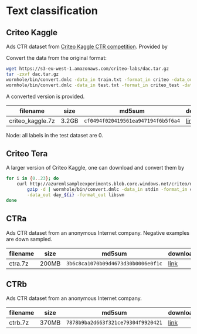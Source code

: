 # Text classification

## Criteo Kaggle

Ads CTR dataset from
[Criteo Kaggle CTR competition](https://www.kaggle.com/c/criteo-display-ad-challenge/). Provided
by

Convert the data from the original format:

```bash
wget https://s3-eu-west-1.amazonaws.com/criteo-labs/dac.tar.gz
tar -zxvf dac.tar.gz
wormhole/bin/convert.dmlc -data_in train.txt -format_in criteo -data_out criteo_kaggle_train -format_out libsvm
wormhole/bin/convert.dmlc -data_in test.txt -format_in criteo_test -data_out criteo_kaggle_test -format_out libsvm
```

A converted version is provided.

| filename | size | md5sum | download |
| ---  | --- | --- | --- |
| criteo_kaggle.7z | 3.2GB | `cf0494f020419561ea947194f6b5f6a4` | [link](https://cmu.box.com/shared/static/njfxkocme39wae7rl59rstnaxedufwyi.7z) |


Node: all labels in the test dataset are 0.


## Criteo Tera

A larger version of Criteo Kaggle, one can download and convert them by

```bash
for i in {0..23}; do
    curl http://azuremlsampleexperiments.blob.core.windows.net/criteo/day_${i}.gz | \
        gzip -d | wormhole/bin/convert.dmlc -data_in stdin -format_in criteo \
        -data_out day_${i} -format_out libsvm
done
```

## CTRa

Ads CTR dataset from an anonymous Internet company. Negative examples are down
sampled.


| filename | size | md5sum | download |
| ---  | --- | --- | --- |
| ctra.7z | 200MB | `3b6c8ca1070b09d4673d30b0006e0f1c` | [link](https://cmu.box.com/shared/static/s8wjtptm5qlhe487tqfz0aftljiisp0k.7z)|

## CTRb

Ads CTR dataset from an anonymous Internet company.

| filename | size | md5sum | download |
| ---  | --- | --- | --- |
| ctrb.7z | 370MB | `7878b9ba2d663f321ce79304f9920421` | [link](https://cmu.box.com/shared/static/grvidn3k0uc9qburz9s7bupwidzwjlj6.7z)|
